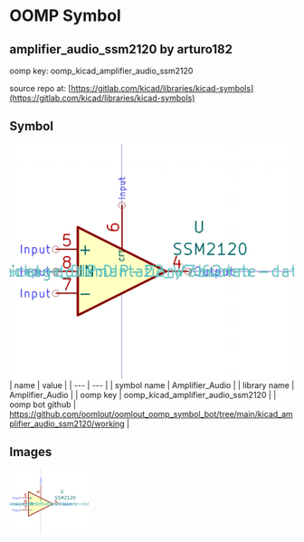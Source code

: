 # OOMP Symbol  
## amplifier_audio_ssm2120  by arturo182  
  
oomp key: oomp_kicad_amplifier_audio_ssm2120  
  
source repo at: [https://gitlab.com/kicad/libraries/kicad-symbols](https://gitlab.com/kicad/libraries/kicad-symbols)  
## Symbol  
  
[![working.png](working_600.png)](working.png)  
| name | value | 
| --- | --- | 
| symbol name | Amplifier_Audio | 
| library name | Amplifier_Audio | 
| oomp key | oomp_kicad_amplifier_audio_ssm2120 | 
| oomp bot github | https://github.com/oomlout/oomlout_oomp_symbol_bot/tree/main/kicad_amplifier_audio_ssm2120/working | 
## Images  
  
[![working.png](working_140.png)](working.png)  
